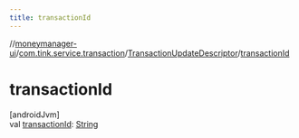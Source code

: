 ```yaml
---
title: transactionId
---
```

//[moneymanager-ui](../../../index.html)/[com.tink.service.transaction](../index.html)/[TransactionUpdateDescriptor](index.html)/[transactionId](transaction-id.html)



# transactionId



[androidJvm]\
val [transactionId](transaction-id.html): [String](https://kotlinlang.org/api/latest/jvm/stdlib/kotlin/-string/index.html)




